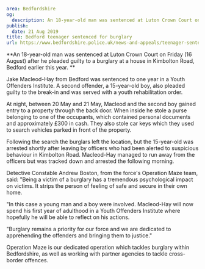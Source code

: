 ```yaml
area: Bedfordshire
og:
  description: An 18-year-old man was sentenced at Luton Crown Court on Friday (16 August) after he pleaded guilty to a burglary at a house in Kimbolton Road, Bedford earlier this year.
publish:
  date: 21 Aug 2019
title: Bedford teenager sentenced for burglary
url: https://www.bedfordshire.police.uk/news-and-appeals/teenager-sentenced-burglary-august19
```

**An 18-year-old man was sentenced at Luton Crown Court on Friday (16 August) after he pleaded guilty to a burglary at a house in Kimbolton Road, Bedford earlier this year. **

Jake Macleod-Hay from Bedford was sentenced to one year in a Youth Offenders Institute. A second offender, a 15-year-old boy, also pleaded guilty to the break-in and was served with a youth rehabilitation order.

At night, between 20 May and 21 May, Macleod and the second boy gained entry to a property through the back door. When inside he stole a purse belonging to one of the occupants, which contained personal documents and approximately £300 in cash. They also stole car keys which they used to search vehicles parked in front of the property.

Following the search the burglars left the location, but the 15-year-old was arrested shortly after leaving by officers who had been alerted to suspicious behaviour in Kimbolton Road. Macleod-Hay managed to run away from the officers but was tracked down and arrested the following morning.

Detective Constable Andrew Boston, from the force's Operation Maze team, said: "Being a victim of a burglary has a tremendous psychological impact on victims. It strips the person of feeling of safe and secure in their own home.

"In this case a young man and a boy were involved. Macleod-Hay will now spend his first year of adulthood in a Youth Offenders Institute where hopefully he will be able to reflect on his actions.

"Burglary remains a priority for our force and we are dedicated to apprehending the offenders and bringing them to justice."

Operation Maze is our dedicated operation which tackles burglary within Bedfordshire, as well as working with partner agencies to tackle cross-border offences.
